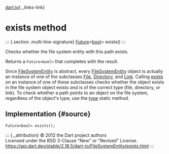 [dart:io](../../dart-io/dart-io-library){._links-link}

exists method
=============

::: {.section .multi-line-signature}
[Future](../../dart-async/future-class)\<[bool](../../dart-core/bool-class)\>
exists()
:::

Checks whether the file system entity with this path exists.

Returns a `Future<bool>` that completes with the result.

Since [FileSystemEntity](../filesystementity-class) is abstract, every
[FileSystemEntity](../filesystementity-class) object is actually an
instance of one of the subclasses [File](../file-class),
[Directory](../directory-class), and [Link](../link-class). Calling
[exists](exists) on an instance of one of these subclasses checks
whether the object exists in the file system object exists *and* is of
the correct type (file, directory, or link). To check whether a path
points to an object on the file system, regardless of the object\'s
type, use the [type](type) static method.

Implementation {#source}
--------------

``` {.language-dart data-language="dart"}
Future<bool> exists();
```

::: {._attribution}
© 2012 the Dart project authors\
Licensed under the BSD 3-Clause \"New\" or \"Revised\" License.\
<https://api.dart.dev/stable/2.18.5/dart-io/FileSystemEntity/exists.html>
:::
